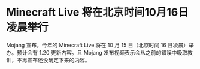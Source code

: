 # Minecraft Live 将在北京时间10月16日凌晨举行
Mojang 宣布，今年的 Minecraft Live 将在 10 月 15 日（北京时间 16 日凌晨）举办。预计会有 1.20 更新内容。且 Mojang 发布视频表示会从之前的错误中吸取教训，不再宣布还没确定下来的内容。
